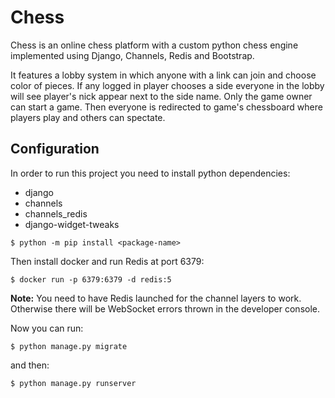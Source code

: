 # Chess

Chess is an online chess platform with a custom python chess engine implemented using Django, Channels, Redis and Bootstrap. 

It features a lobby system in which anyone with a link can join and choose color of pieces. If any logged in player chooses a side everyone in the lobby will see player's nick appear next to the side name. Only the game owner can start a game. Then everyone is redirected to game's chessboard where players play and others can spectate.

## Configuration
In order to run this project you need to install python dependencies:
- django
- channels
- channels_redis
- django-widget-tweaks
```
$ python -m pip install <package-name>
```

Then install docker and run Redis at port 6379:
```
$ docker run -p 6379:6379 -d redis:5
```
**Note:** You need to have Redis launched for the channel layers to work. Otherwise there will be WebSocket errors thrown in the developer console.

Now you can run:
```
$ python manage.py migrate
```
and then:
```
$ python manage.py runserver
```
